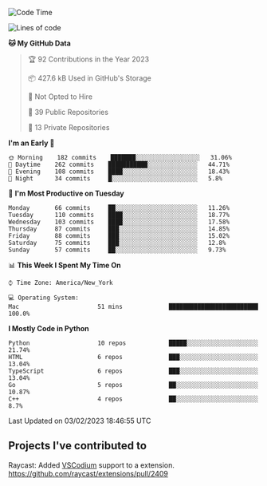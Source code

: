 <!--START_SECTION:waka-->
![Code Time](http://img.shields.io/badge/Code%20Time-238%20hrs%2056%20mins-blue)

![Lines of code](https://img.shields.io/badge/From%20Hello%20World%20I%27ve%20Written-3%20Million%20lines%20of%20code-blue)

**🐱 My GitHub Data** 

> 🏆 92 Contributions in the Year 2023
 > 
> 📦 427.6 kB Used in GitHub's Storage 
 > 
> 🚫 Not Opted to Hire
 > 
> 📜 39 Public Repositories 
 > 
> 🔑 13 Private Repositories  
 > 
**I'm an Early 🐤** 

```text
🌞 Morning    182 commits    ███████░░░░░░░░░░░░░░░░░░   31.06% 
🌆 Daytime    262 commits    ███████████░░░░░░░░░░░░░░   44.71% 
🌃 Evening    108 commits    ████░░░░░░░░░░░░░░░░░░░░░   18.43% 
🌙 Night      34 commits     █░░░░░░░░░░░░░░░░░░░░░░░░   5.8%

```
📅 **I'm Most Productive on Tuesday** 

```text
Monday       66 commits     ██░░░░░░░░░░░░░░░░░░░░░░░   11.26% 
Tuesday      110 commits    ████░░░░░░░░░░░░░░░░░░░░░   18.77% 
Wednesday    103 commits    ████░░░░░░░░░░░░░░░░░░░░░   17.58% 
Thursday     87 commits     ███░░░░░░░░░░░░░░░░░░░░░░   14.85% 
Friday       88 commits     ███░░░░░░░░░░░░░░░░░░░░░░   15.02% 
Saturday     75 commits     ███░░░░░░░░░░░░░░░░░░░░░░   12.8% 
Sunday       57 commits     ██░░░░░░░░░░░░░░░░░░░░░░░   9.73%

```


📊 **This Week I Spent My Time On** 

```text
⌚︎ Time Zone: America/New_York

💻 Operating System: 
Mac                      51 mins             █████████████████████████   100.0%

```

**I Mostly Code in Python** 

```text
Python                   10 repos            █████░░░░░░░░░░░░░░░░░░░░   21.74% 
HTML                     6 repos             ███░░░░░░░░░░░░░░░░░░░░░░   13.04% 
TypeScript               6 repos             ███░░░░░░░░░░░░░░░░░░░░░░   13.04% 
Go                       5 repos             ██░░░░░░░░░░░░░░░░░░░░░░░   10.87% 
C++                      4 repos             ██░░░░░░░░░░░░░░░░░░░░░░░   8.7%

```



 Last Updated on 03/02/2023 18:46:55 UTC
<!--END_SECTION:waka-->

## Projects I've contributed to
Raycast: Added [VSCodium](https://github.com/VSCodium/vscodium) support to a extension. https://github.com/raycast/extensions/pull/2409
